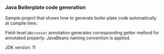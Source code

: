 ### Java Boilerplate code generation

Sample project that shows how to generate boiler plate code automatically at compile time.

Field-level `@Accessor` annotation generates corresponding getter method for annotated property. 
JavaBeans naming convention is applied.

JDK version: 11